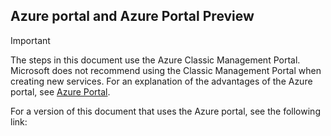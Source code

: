 ## Azure portal and Azure Portal Preview
> [!IMPORTANT]
> The steps in this document use the Azure Classic Management Portal. Microsoft does not recommend using the Classic Management Portal when creating new services. For an explanation of the advantages of the Azure portal, see [Azure Portal](https://azure.microsoft.com/features/azure-portal/). 
> 
> 

For a version of this document that uses the Azure portal, see the following link: